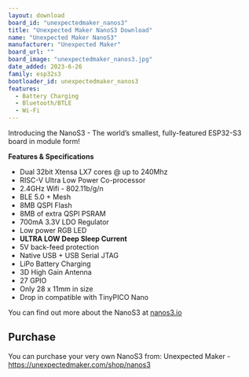 ```yaml
---
layout: download
board_id: "unexpectedmaker_nanos3"
title: "Unexpected Maker NanoS3 Download"
name: "Unexpected Maker NanoS3"
manufacturer: "Unexpected Maker"
board_url: ""
board_image: "unexpectedmaker_nanos3.jpg"
date_added: 2023-6-26
family: esp32s3
bootloader_id: unexpectedmaker_nanos3
features:
  - Battery Charging
  - Bluetooth/BTLE
  - Wi-Fi
---
```


Introducing the NanoS3 - The world’s smallest, fully-featured ESP32-S3 board in module form!

**Features & Specifications**
- Dual 32bit Xtensa LX7 cores @ up to 240Mhz
- RISC-V Ultra Low Power Co-processor
- 2.4GHz Wifi - 802.11b/g/n
- BLE 5.0 + Mesh
- 8MB QSPI Flash
- 8MB of extra QSPI PSRAM
- 700mA 3.3V LDO Regulator
- Low power RGB LED
- **ULTRA LOW Deep Sleep Current**
- 5V back-feed protection
- Native USB + USB Serial JTAG
- LiPo Battery Charging
- 3D High Gain Antenna
- 27 GPIO
- Only 28 x 11mm in size
- Drop in compatible with TinyPICO Nano

You can find out more about the NanoS3 at [nanos3.io](https://nanos3.io)

## Purchase
You can purchase your very own NanoS3 from:
Unexpected Maker - https://unexpectedmaker.com/shop/nanos3
